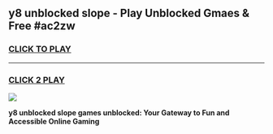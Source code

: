 
## y8 unblocked slope - Play Unblocked Gmaes & Free #ac2zw
<h3>
<a href="https://news.freeplayer.one?title=y8_unblocked_slope&ref=24F">CLICK TO PLAY</a></h3>
<hr>

<h3>
<a href="https://news.freeplayer.one?title=y8_unblocked_slope&ref=24F">CLICK 2 PLAY</a>
  
</h3>

<a href="https://news.freeplayer.one?title=y8_unblocked_slope&ref=24F/"><img src="https://clearcache.store/games.png"></a>


**y8 unblocked slope games unblocked: Your Gateway to Fun and Accessible Online Gaming**
